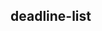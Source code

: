 ## **deadline-list**

<!--

Header
TODO: Header with buttons 'add new deadline' (countdown)
TODO: Modal window to create new countdown

TODO: deadline info panel about deadline date and able to update or delete countdown
TODO: update deadline
TODO: delete deadline
TODO: Set name of deadline. 2 days to new year
TODO: Deadline is over
TODO: DeadlineStartTime place to localStorage for percentage
TODO: Demons-icons runs the distance like dinosaurus
TODO: Sandclock animation
TODO: Дедлайн линия путь в процентах, шагает главный герой как динозаврик
TODO: Можно выбрать облик гонящегося демона олицетворение дедлайна
TODO: Фейерверк или клетчатый флаг в конце
TODO: кнопка Done - успешное завершение

TODO: add To Do List to each deadline-countdown

Local Storage
TODO: info is written to localStorage

TODO: countdown.js need to message on screen when coutdown finished or when deadline is less then current date

TODO: Design from Figma Web Studio

TODO: Make Years Field if there are more days then 365

TODO: CSS Tooltips https://www.instagram.com/p/CYGy7bLlswP/?utm_medium=share_sheet

TODO: настройка отображения полей - годы, месяцы, недели (чекбоксы)

TODO: тема тёмная/светлая
TODO: выбор разных стилей - глассморфизм и т.п.
TODO: выбор цвета фона как в браузерах

TODO: handlebars.hbs

Server
TODO: user regisration and data synchronisation on all devices 
TODO: user deadlines history 
TODO: user history clear 

-->
